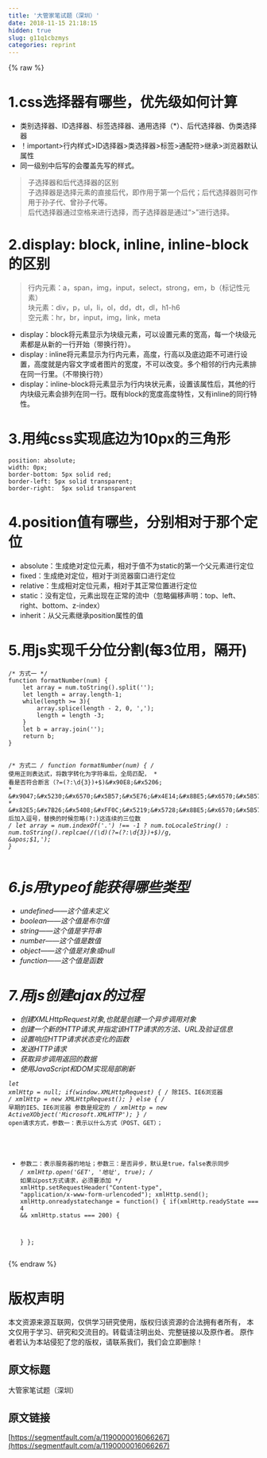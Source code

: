 ```yaml
---
title: '大管家笔试题（深圳）' 
date: 2018-11-15 21:18:15
hidden: true
slug: g11q1cbzmys
categories: reprint
---
```


{% raw %}
<h1>1.css&#x9009;&#x62E9;&#x5668;&#x6709;&#x54EA;&#x4E9B;&#xFF0C;&#x4F18;&#x5148;&#x7EA7;&#x5982;&#x4F55;&#x8BA1;&#x7B97;</h1><ul><li>&#x7C7B;&#x522B;&#x9009;&#x62E9;&#x5668;&#x3001;ID&#x9009;&#x62E9;&#x5668;&#x3001;&#x6807;&#x7B7E;&#x9009;&#x62E9;&#x5668;&#x3001;&#x901A;&#x7528;&#x9009;&#x62E9;&#xFF08;*&#xFF09;&#x3001;&#x540E;&#x4EE3;&#x9009;&#x62E9;&#x5668;&#x3001;&#x4F2A;&#x7C7B;&#x9009;&#x62E9;&#x5668;</li><li>&#xFF01;important&gt;&#x884C;&#x5185;&#x6837;&#x5F0F;&gt;ID&#x9009;&#x62E9;&#x5668;&gt;&#x7C7B;&#x9009;&#x62E9;&#x5668;&gt;&#x6807;&#x7B7E;&gt;&#x901A;&#x914D;&#x7B26;&gt;&#x7EE7;&#x627F;&gt;&#x6D4F;&#x89C8;&#x5668;&#x9ED8;&#x8BA4;&#x5C5E;&#x6027;</li><li>&#x540C;&#x4E00;&#x7EA7;&#x522B;&#x4E2D;&#x540E;&#x5199;&#x7684;&#x4F1A;&#x8986;&#x76D6;&#x5148;&#x5199;&#x7684;&#x6837;&#x5F0F;&#x3002;</li></ul><blockquote>&#x5B50;&#x9009;&#x62E9;&#x5668;&#x548C;&#x540E;&#x4EE3;&#x9009;&#x62E9;&#x5668;&#x7684;&#x533A;&#x522B;<br>&#x5B50;&#x9009;&#x62E9;&#x5668;&#x662F;&#x9009;&#x62E9;&#x5143;&#x7D20;&#x7684;&#x76F4;&#x63A5;&#x540E;&#x4EE3;&#xFF0C;&#x5373;&#x4F5C;&#x7528;&#x4E8E;&#x7B2C;&#x4E00;&#x4E2A;&#x540E;&#x4EE3;&#xFF1B;&#x540E;&#x4EE3;&#x9009;&#x62E9;&#x5668;&#x5219;&#x53EF;&#x4F5C;&#x7528;&#x4E8E;&#x5B59;&#x5B50;&#x4EE3;&#x3001;&#x66FE;&#x5B59;&#x5B50;&#x4EE3;&#x7B49;&#x3002;<br>&#x540E;&#x4EE3;&#x9009;&#x62E9;&#x5668;&#x901A;&#x8FC7;&#x7A7A;&#x683C;&#x6765;&#x8FDB;&#x884C;&#x9009;&#x62E9;&#xFF0C;&#x800C;&#x5B50;&#x9009;&#x62E9;&#x5668;&#x662F;&#x901A;&#x8FC7;&#x201C;&gt;&#x201D;&#x8FDB;&#x884C;&#x9009;&#x62E9;&#x3002;</blockquote><h1>2.display: block, inline, inline-block&#x7684;&#x533A;&#x522B;</h1><blockquote>&#x884C;&#x5185;&#x5143;&#x7D20;&#xFF1A;a&#xFF0C;span&#xFF0C;img&#xFF0C;input&#xFF0C;select&#xFF0C;strong&#xFF0C;em&#xFF0C;b&#xFF08;&#x6807;&#x8BB0;&#x6027;&#x5143;&#x7D20;&#xFF09;<br>&#x5757;&#x5143;&#x7D20;&#xFF1A;div&#xFF0C;p&#xFF0C;ul&#xFF0C;li&#xFF0C;ol&#xFF0C;dd&#xFF0C;dt&#xFF0C;dl&#xFF0C;h1-h6<br>&#x7A7A;&#x5143;&#x7D20;&#xFF1A;hr&#xFF0C;br&#xFF0C;input&#xFF0C;img&#xFF0C;link&#xFF0C;meta</blockquote><ul><li>display&#xFF1A;block&#x5C06;&#x5143;&#x7D20;&#x663E;&#x793A;&#x4E3A;&#x5757;&#x7EA7;&#x5143;&#x7D20;&#xFF0C;&#x53EF;&#x4EE5;&#x8BBE;&#x7F6E;&#x5143;&#x7D20;&#x7684;&#x5BBD;&#x9AD8;&#xFF0C;&#x6BCF;&#x4E00;&#x4E2A;&#x5757;&#x7EA7;&#x5143;&#x7D20;&#x90FD;&#x662F;&#x4ECE;&#x65B0;&#x7684;&#x4E00;&#x884C;&#x5F00;&#x59CB;&#xFF08;&#x5E26;&#x6362;&#x884C;&#x7B26;&#xFF09;&#x3002;</li><li>display : inline&#x5C06;&#x5143;&#x7D20;&#x663E;&#x793A;&#x4E3A;&#x884C;&#x5185;&#x5143;&#x7D20;&#xFF0C;&#x9AD8;&#x5EA6;&#xFF0C;&#x884C;&#x9AD8;&#x4EE5;&#x53CA;&#x5E95;&#x8FB9;&#x8DDD;&#x4E0D;&#x53EF;&#x8FDB;&#x884C;&#x8BBE;&#x7F6E;&#xFF0C;&#x9AD8;&#x5EA6;&#x5C31;&#x662F;&#x5185;&#x5BB9;&#x6587;&#x5B57;&#x6216;&#x8005;&#x56FE;&#x7247;&#x7684;&#x5BBD;&#x5EA6;&#xFF0C;&#x4E0D;&#x53EF;&#x4EE5;&#x6539;&#x53D8;&#x3002;&#x591A;&#x4E2A;&#x76F8;&#x90BB;&#x7684;&#x884C;&#x5185;&#x5143;&#x7D20;&#x6392;&#x5728;&#x540C;&#x4E00;&#x884C;&#x91CC;&#x3002;&#xFF08;&#x4E0D;&#x5E26;&#x6362;&#x884C;&#x7B26;&#xFF09;</li><li>display&#xFF1A;inline-block&#x5C06;&#x5143;&#x7D20;&#x663E;&#x793A;&#x4E3A;&#x884C;&#x5185;&#x5757;&#x72B6;&#x5143;&#x7D20;&#xFF0C;&#x8BBE;&#x7F6E;&#x8BE5;&#x5C5E;&#x6027;&#x540E;&#xFF0C;&#x5176;&#x4ED6;&#x7684;&#x884C;&#x5185;&#x5757;&#x7EA7;&#x5143;&#x7D20;&#x4F1A;&#x6392;&#x5217;&#x5728;&#x540C;&#x4E00;&#x884C;&#x3002;&#x65E2;&#x6709;block&#x7684;&#x5BBD;&#x5EA6;&#x9AD8;&#x5EA6;&#x7279;&#x6027;&#xFF0C;&#x53C8;&#x6709;inline&#x7684;&#x540C;&#x884C;&#x7279;&#x6027;&#x3002;</li></ul><h1>3.&#x7528;&#x7EAF;css&#x5B9E;&#x73B0;&#x5E95;&#x8FB9;&#x4E3A;10px&#x7684;&#x4E09;&#x89D2;&#x5F62;</h1><pre><code>position: absolute;
width: 0px;
border-bottom: 5px solid red;
border-left: 5px solid transparent;
border-right:  5px solid transparent</code></pre><h1>4.position&#x503C;&#x6709;&#x54EA;&#x4E9B;&#xFF0C;&#x5206;&#x522B;&#x76F8;&#x5BF9;&#x4E8E;&#x90A3;&#x4E2A;&#x5B9A;&#x4F4D;</h1><ul><li>absolute&#xFF1A;&#x751F;&#x6210;&#x7EDD;&#x5BF9;&#x5B9A;&#x4F4D;&#x5143;&#x7D20;&#xFF0C;&#x76F8;&#x5BF9;&#x4E8E;&#x503C;&#x4E0D;&#x4E3A;static&#x7684;&#x7B2C;&#x4E00;&#x4E2A;&#x7236;&#x5143;&#x7D20;&#x8FDB;&#x884C;&#x5B9A;&#x4F4D;</li><li>fixed&#xFF1A;&#x751F;&#x6210;&#x7EDD;&#x5BF9;&#x5B9A;&#x4F4D;&#xFF0C;&#x76F8;&#x5BF9;&#x4E8E;&#x6D4F;&#x89C8;&#x5668;&#x7A97;&#x53E3;&#x8FDB;&#x884C;&#x5B9A;&#x4F4D;</li><li>relative&#xFF1A;&#x751F;&#x6210;&#x76F8;&#x5BF9;&#x5B9A;&#x4F4D;&#x5143;&#x7D20;&#xFF0C;&#x76F8;&#x5BF9;&#x4E8E;&#x5176;&#x6B63;&#x5E38;&#x4F4D;&#x7F6E;&#x8FDB;&#x884C;&#x5B9A;&#x4F4D;</li><li>static&#xFF1A;&#x6CA1;&#x6709;&#x5B9A;&#x4F4D;&#xFF0C;&#x5143;&#x7D20;&#x51FA;&#x73B0;&#x5728;&#x6B63;&#x5E38;&#x7684;&#x6D41;&#x4E2D;&#xFF08;&#x5FFD;&#x7565;&#x504F;&#x79FB;&#x58F0;&#x660E;&#xFF1A;top&#x3001;left&#x3001;right&#x3001;bottom&#x3001;z-index&#xFF09;</li><li>inherit&#xFF1A;&#x4ECE;&#x7236;&#x5143;&#x7D20;&#x7EE7;&#x627F;position&#x5C5E;&#x6027;&#x7684;&#x503C;</li></ul><h1>5.&#x7528;js&#x5B9E;&#x73B0;&#x5343;&#x5206;&#x4F4D;&#x5206;&#x5272;(&#x6BCF;3&#x4F4D;&#x7528;&#xFF0C;&#x9694;&#x5F00;)</h1><pre><code>/* &#x65B9;&#x5F0F;&#x4E00; */
function formatNumber(num) {
    let array = num.toString().split(&apos;&apos;);
    let length = array.length-1;
    while(length &gt;= 3){
        array.splice(length - 2, 0, &apos;,&apos;);
        length = length -3;
    }
    let b = array.join(&apos;&apos;);
    return b;
}

/* &#x65B9;&#x5F0F;&#x4E8C; */
function formatNumber(num) {
    /* &#x4F7F;&#x7528;&#x6B63;&#x5219;&#x8868;&#x8FBE;&#x5F0F;&#xFF0C;&#x5C06;&#x6570;&#x5B57;&#x8F6C;&#x5316;&#x4E3A;&#x5B57;&#x7B26;&#x4E32;&#x540E;&#xFF0C;&#x5168;&#x5C40;&#x5339;&#x914D;&#xFF0C;
     * &#x770B;&#x662F;&#x5426;&#x7B26;&#x5408;&#x65AD;&#x8A00;&#xFF08;?=(?:\d{3})+$)&#x90E8;&#x5206;
     * &#x9047;&#x5230;&#x6570;&#x5B57;&#x5E76;&#x4E14;&#x8BE5;&#x6570;&#x5B57;&#x540E;&#x8DDF;&#x7740;&#x8FDE;&#x7EED;&#x7684;&#x4E09;&#x4F4D;&#x6570;&#x5B57;&#xFF08;&#x53EF;&#x4EE5;&#x51FA;&#x73B0;&#x591A;&#x6B21;&#xFF09;&#xFF0C;
     * &#x82E5;&#x7B26;&#x5408;&#xFF0C;&#x5219;&#x5728;&#x8BE5;&#x6570;&#x5B57;&#xFF08;&apos;$1&apos;)&#x540E;&#x52A0;&#x5165;&#x9017;&#x53F7;&#xFF0C;&#x66FF;&#x6362;&#x7684;&#x65F6;&#x5019;&#x5FFD;&#x7565;(?:)&#x8FD9;&#x8FDE;&#x7EED;&#x7684;&#x4E09;&#x4F4D;&#x6570;
     */
    let array = num.indexOf(&apos;.&apos;) !== -1 ?
        num.toLocaleString() : num.toString().replcae(/(\d)(?=(?:\d{3})+$)/g, &apos;$1,&apos;);
}</code></pre><h1>6.js&#x7528;typeof&#x80FD;&#x83B7;&#x5F97;&#x54EA;&#x4E9B;&#x7C7B;&#x578B;</h1><ul><li>undefined&#x2014;&#x2014;&#x8FD9;&#x4E2A;&#x503C;&#x672A;&#x5B9A;&#x4E49;</li><li>boolean&#x2014;&#x2014;&#x8FD9;&#x4E2A;&#x503C;&#x662F;&#x5E03;&#x5C14;&#x503C;</li><li>string&#x2014;&#x2014;&#x8FD9;&#x4E2A;&#x503C;&#x662F;&#x5B57;&#x7B26;&#x4E32;</li><li>number&#x2014;&#x2014;&#x8FD9;&#x4E2A;&#x503C;&#x662F;&#x6570;&#x503C;</li><li>object&#x2014;&#x2014;&#x8FD9;&#x4E2A;&#x503C;&#x662F;&#x5BF9;&#x8C61;&#x6216;null</li><li>function&#x2014;&#x2014;&#x8FD9;&#x4E2A;&#x503C;&#x662F;&#x51FD;&#x6570;</li></ul><h1>7.&#x7528;js&#x521B;&#x5EFA;ajax&#x7684;&#x8FC7;&#x7A0B;</h1><ul><li>&#x521B;&#x5EFA;XMLHttpRequest&#x5BF9;&#x8C61;,&#x4E5F;&#x5C31;&#x662F;&#x521B;&#x5EFA;&#x4E00;&#x4E2A;&#x5F02;&#x6B65;&#x8C03;&#x7528;&#x5BF9;&#x8C61;</li><li>&#x521B;&#x5EFA;&#x4E00;&#x4E2A;&#x65B0;&#x7684;HTTP&#x8BF7;&#x6C42;,&#x5E76;&#x6307;&#x5B9A;&#x8BE5;HTTP&#x8BF7;&#x6C42;&#x7684;&#x65B9;&#x6CD5;&#x3001;URL&#x53CA;&#x9A8C;&#x8BC1;&#x4FE1;&#x606F;</li><li>&#x8BBE;&#x7F6E;&#x54CD;&#x5E94;HTTP&#x8BF7;&#x6C42;&#x72B6;&#x6001;&#x53D8;&#x5316;&#x7684;&#x51FD;&#x6570;</li><li>&#x53D1;&#x9001;HTTP&#x8BF7;&#x6C42;</li><li>&#x83B7;&#x53D6;&#x5F02;&#x6B65;&#x8C03;&#x7528;&#x8FD4;&#x56DE;&#x7684;&#x6570;&#x636E;</li><li>&#x4F7F;&#x7528;JavaScript&#x548C;DOM&#x5B9E;&#x73B0;&#x5C40;&#x90E8;&#x5237;&#x65B0;</li></ul><pre><code>let xmlHttp = null;
if(window.XMLHttpRequest) {
    /* &#x9664;IE5&#x3001;IE6&#x6D4F;&#x89C8;&#x5668; */
    xmlHttp = new XMLHttpRequest();
} else {
    /* &#x65E9;&#x671F;&#x7684;IE5&#x3001;IE6&#x6D4F;&#x89C8;&#x5668; &#x53C2;&#x6570;&#x662F;&#x89C4;&#x5B9A;&#x7684; */
    xmlHttp = new ActiveXObject(&apos;Microsoft.XMLHTTP&apos;); 
}
/* open&#x8BF7;&#x6C42;&#x65B9;&#x5F0F;&#xFF0C;&#x53C2;&#x6570;&#x4E00;&#xFF1A;&#x8868;&#x793A;&#x4EE5;&#x4EC0;&#x4E48;&#x65B9;&#x5F0F;&#xFF08;POST&#x3001;GET&#xFF09;&#xFF1B;
 * &#x53C2;&#x6570;&#x4E8C;&#xFF1A;&#x8868;&#x793A;&#x670D;&#x52A1;&#x5668;&#x7684;&#x5730;&#x5740;&#xFF1B;&#x53C2;&#x6570;&#x4E09;&#xFF1A;&#x662F;&#x5426;&#x5F02;&#x6B65;&#xFF0C;&#x9ED8;&#x8BA4;&#x662F;true&#xFF0C;false&#x8868;&#x793A;&#x540C;&#x6B65; */
xmlHttp.open(&apos;GET&apos;, &apos;&#x5730;&#x5740;&apos;, true);
/* &#x5982;&#x679C;&#x4EE5;post&#x65B9;&#x5F0F;&#x8BF7;&#x6C42;&#xFF0C;&#x5FC5;&#x987B;&#x8981;&#x6DFB;&#x52A0; */
xmlHttp.setRequestHeader(&quot;Content-type&quot;, &quot;application/x-www-form-urlencoded&quot;);
xmlHttp.send();
xmlHttp.onreadystatechange = function() {
    if(xmlHttp.readyState === 4 &amp;&amp; xmlHttp.status === 200) {
        
    }
};</code></pre>
{% endraw %}

# 版权声明
本文资源来源互联网，仅供学习研究使用，版权归该资源的合法拥有者所有，
本文仅用于学习、研究和交流目的。转载请注明出处、完整链接以及原作者。
原作者若认为本站侵犯了您的版权，请联系我们，我们会立即删除！

## 原文标题
大管家笔试题（深圳）

## 原文链接
[https://segmentfault.com/a/1190000016066267](https://segmentfault.com/a/1190000016066267)

